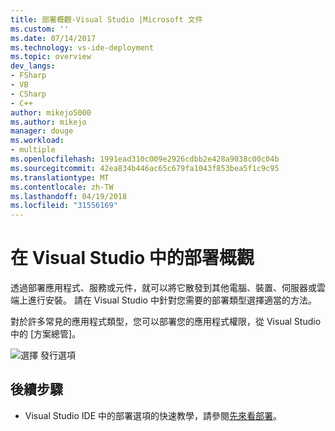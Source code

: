 ```yaml
---
title: 部署概觀-Visual Studio |Microsoft 文件
ms.custom: ''
ms.date: 07/14/2017
ms.technology: vs-ide-deployment
ms.topic: overview
dev_langs:
- FSharp
- VB
- CSharp
- C++
author: mikejo5000
ms.author: mikejo
manager: douge
ms.workload:
- multiple
ms.openlocfilehash: 1991ead310c009e2926cdbb2e428a9038c00c04b
ms.sourcegitcommit: 42ea834b446ac65c679fa1043f853bea5f1c9c95
ms.translationtype: MT
ms.contentlocale: zh-TW
ms.lasthandoff: 04/19/2018
ms.locfileid: "31556169"
---
```

# <a name="overview-of-deployment-in-visual-studio"></a>在 Visual Studio 中的部署概觀

透過部署應用程式、服務或元件，就可以將它散發到其他電腦、裝置、伺服器或雲端上進行安裝。 請在 Visual Studio 中針對您需要的部署類型選擇適當的方法。 

對於許多常見的應用程式類型，您可以部署您的應用程式權限，從 Visual Studio 中的 [方案總管]。

![選擇 發行選項](../deployment/media/quickstart-publish-iis-ftp.png)

## <a name="next-steps"></a>後續步驟

* Visual Studio IDE 中的部署選項的快速教學，請參閱[先來看部署](../deployment/deploying-applications-services-and-components.md)。
